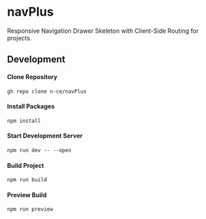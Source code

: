 # navPlus
Responsive Navigation Drawer Skeleton with Client-Side Routing for projects.

## Development

#### Clone Repository
```
gh repo clone n-ce/navPlus
```
#### Install Packages
```
npm install
```
#### Start Development Server
```
npm run dev -- --open
```
#### Build Project
```
npm run build
```
#### Preview Build
```
npm run preview
```